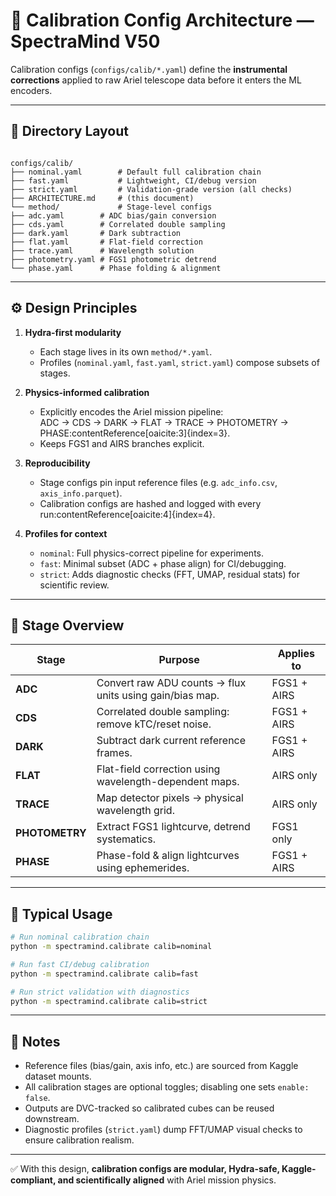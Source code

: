 # 🔬 Calibration Config Architecture — SpectraMind V50

Calibration configs (`configs/calib/*.yaml`) define the **instrumental corrections**
applied to raw Ariel telescope data before it enters the ML encoders.

---

## 📂 Directory Layout

```

configs/calib/
├── nominal.yaml        # Default full calibration chain
├── fast.yaml           # Lightweight, CI/debug version
├── strict.yaml         # Validation-grade version (all checks)
├── ARCHITECTURE.md     # (this document)
└── method/             # Stage-level configs
├── adc.yaml        # ADC bias/gain conversion
├── cds.yaml        # Correlated double sampling
├── dark.yaml       # Dark subtraction
├── flat.yaml       # Flat-field correction
├── trace.yaml      # Wavelength solution
├── photometry.yaml # FGS1 photometric detrend
└── phase.yaml      # Phase folding & alignment

````

---

## ⚙️ Design Principles

1. **Hydra-first modularity**  
   - Each stage lives in its own `method/*.yaml`.  
   - Profiles (`nominal.yaml`, `fast.yaml`, `strict.yaml`) compose subsets of stages.

2. **Physics-informed calibration**  
   - Explicitly encodes the Ariel mission pipeline:  
     ADC → CDS → DARK → FLAT → TRACE → PHOTOMETRY → PHASE:contentReference[oaicite:3]{index=3}.  
   - Keeps FGS1 and AIRS branches explicit.

3. **Reproducibility**  
   - Stage configs pin input reference files (e.g. `adc_info.csv`, `axis_info.parquet`).  
   - Calibration configs are hashed and logged with every run:contentReference[oaicite:4]{index=4}.

4. **Profiles for context**  
   - `nominal`: Full physics-correct pipeline for experiments.  
   - `fast`: Minimal subset (ADC + phase align) for CI/debugging.  
   - `strict`: Adds diagnostic checks (FFT, UMAP, residual stats) for scientific review.

---

## 🧩 Stage Overview

| Stage        | Purpose                                                   | Applies to |
|--------------|-----------------------------------------------------------|------------|
| **ADC**      | Convert raw ADU counts → flux units using gain/bias map.  | FGS1 + AIRS |
| **CDS**      | Correlated double sampling: remove kTC/reset noise.       | FGS1 + AIRS |
| **DARK**     | Subtract dark current reference frames.                   | FGS1 + AIRS |
| **FLAT**     | Flat-field correction using wavelength-dependent maps.    | AIRS only  |
| **TRACE**    | Map detector pixels → physical wavelength grid.           | AIRS only  |
| **PHOTOMETRY** | Extract FGS1 lightcurve, detrend systematics.           | FGS1 only  |
| **PHASE**    | Phase-fold & align lightcurves using ephemerides.         | FGS1 + AIRS |

---

## 🔄 Typical Usage

```bash
# Run nominal calibration chain
python -m spectramind.calibrate calib=nominal

# Run fast CI/debug calibration
python -m spectramind.calibrate calib=fast

# Run strict validation with diagnostics
python -m spectramind.calibrate calib=strict
````

---

## 📌 Notes

* Reference files (bias/gain, axis info, etc.) are sourced from Kaggle dataset mounts.
* All calibration stages are optional toggles; disabling one sets `enable: false`.
* Outputs are DVC-tracked so calibrated cubes can be reused downstream.
* Diagnostic profiles (`strict.yaml`) dump FFT/UMAP visual checks to ensure calibration realism.

---

✅ With this design, **calibration configs are modular, Hydra-safe, Kaggle-compliant, and scientifically aligned** with Ariel mission physics.
